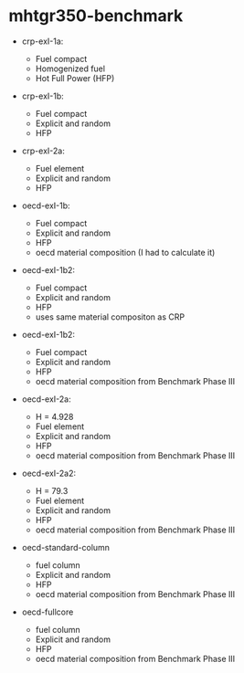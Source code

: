 # mhtgr350-benchmark

* crp-exI-1a:
	- Fuel compact
	- Homogenized fuel
	- Hot Full Power (HFP)

* crp-exI-1b:
	- Fuel compact
	- Explicit and random
	- HFP

* crp-exI-2a:
	- Fuel element
	- Explicit and random
	- HFP

* oecd-exI-1b:
	- Fuel compact
	- Explicit and random
	- HFP
	- oecd material composition (I had to calculate it)

* oecd-exI-1b2:
	- Fuel compact
	- Explicit and random
	- HFP
	- uses same material compositon as CRP

* oecd-exI-1b2:
	- Fuel compact
	- Explicit and random
	- HFP
	- oecd material composition from Benchmark Phase III

* oecd-exI-2a:
	- H = 4.928
	- Fuel element
	- Explicit and random
	- HFP
	- oecd material composition from Benchmark Phase III

* oecd-exI-2a2:
	- H = 79.3
	- Fuel element
	- Explicit and random
	- HFP
	- oecd material composition from Benchmark Phase III

* oecd-standard-column
	- fuel column
	- Explicit and random
	- HFP
	- oecd material composition from Benchmark Phase III

* oecd-fullcore
	- fuel column
	- Explicit and random
	- HFP
	- oecd material composition from Benchmark Phase III